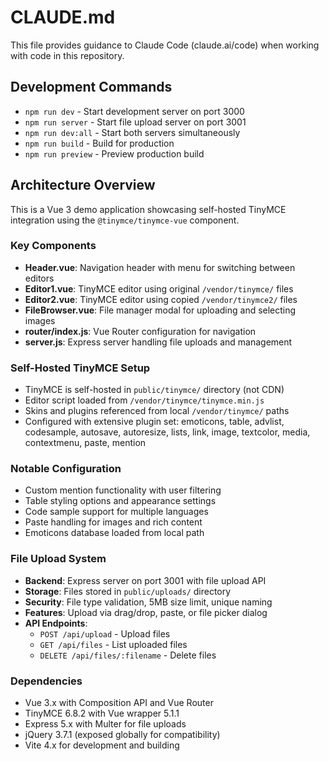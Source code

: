 # CLAUDE.md

This file provides guidance to Claude Code (claude.ai/code) when working with code in this repository.

## Development Commands

- `npm run dev` - Start development server on port 3000
- `npm run server` - Start file upload server on port 3001
- `npm run dev:all` - Start both servers simultaneously
- `npm run build` - Build for production 
- `npm run preview` - Preview production build

## Architecture Overview

This is a Vue 3 demo application showcasing self-hosted TinyMCE integration using the `@tinymce/tinymce-vue` component.

### Key Components

- **Header.vue**: Navigation header with menu for switching between editors
- **Editor1.vue**: TinyMCE editor using original `/vendor/tinymce/` files
- **Editor2.vue**: TinyMCE editor using copied `/vendor/tinymce2/` files  
- **FileBrowser.vue**: File manager modal for uploading and selecting images
- **router/index.js**: Vue Router configuration for navigation
- **server.js**: Express server handling file uploads and management

### Self-Hosted TinyMCE Setup

- TinyMCE is self-hosted in `public/tinymce/` directory (not CDN)
- Editor script loaded from `/vendor/tinymce/tinymce.min.js` 
- Skins and plugins referenced from local `/vendor/tinymce/` paths
- Configured with extensive plugin set: emoticons, table, advlist, codesample, autosave, autoresize, lists, link, image, textcolor, media, contextmenu, paste, mention

### Notable Configuration

- Custom mention functionality with user filtering
- Table styling options and appearance settings
- Code sample support for multiple languages
- Paste handling for images and rich content
- Emoticons database loaded from local path

### File Upload System

- **Backend**: Express server on port 3001 with file upload API
- **Storage**: Files stored in `public/uploads/` directory
- **Security**: File type validation, 5MB size limit, unique naming
- **Features**: Upload via drag/drop, paste, or file picker dialog
- **API Endpoints**:
  - `POST /api/upload` - Upload files
  - `GET /api/files` - List uploaded files
  - `DELETE /api/files/:filename` - Delete files

### Dependencies

- Vue 3.x with Composition API and Vue Router
- TinyMCE 6.8.2 with Vue wrapper 5.1.1
- Express 5.x with Multer for file uploads
- jQuery 3.7.1 (exposed globally for compatibility)
- Vite 4.x for development and building